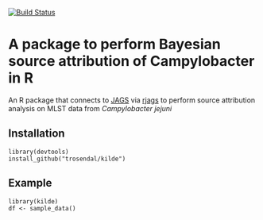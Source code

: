 [![Build Status](https://travis-ci.org/trosendal/kilde.svg)](https://travis-ci.org/trosendal/kilde)

# A package to perform Bayesian source attribution of Campylobacter in R

An R package that connects to
[JAGS](http://mcmc-jags.sourceforge.net/) via
[rjags](https://cran.r-project.org/web/packages/rjags/index.html) to
perform source attribution analysis on MLST data from *Campylobacter
jejuni*


## Installation

```
library(devtools)
install_github("trosendal/kilde")
```

## Example

```
library(kilde)
df <- sample_data()
```
